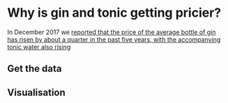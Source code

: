 # Why is gin and tonic getting pricier?

In December 2017 we [reported that the price of the average bottle of gin has risen by about a quarter in the past five years, with the accompanying tonic water also rising](http://www.bbc.co.uk/news/uk-england-42286701)

## Get the data

## Visualisation

